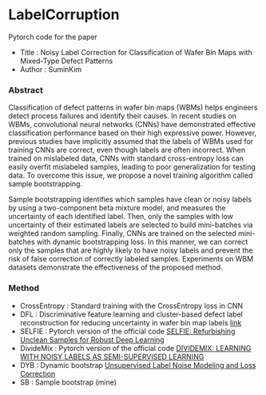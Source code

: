 # LabelCorruption

Pytorch code for the paper
* Title : Noisy Label Correction for Classification of Wafer Bin Maps with Mixed-Type Defect Patterns
* Author : SuminKim

### Abstract
Classification of defect patterns in wafer bin maps (WBMs) helps engineers detect process failures and identify their causes. 
In recent studies on WBMs, convolutional neural networks (CNNs) have demonstrated effective classification performance based 
on their high expressive power. However, previous studies have implicitly assumed that the labels of WBMs used for training CNNs are correct, 
even though labels are often incorrect. When trained on mislabeled data, CNNs with standard cross-entropy loss can easily overfit mislabeled samples,
leading to poor generalization for testing data. To overcome this issue, we propose a novel training algorithm called sample bootstrapping.

Sample bootstrapping identifies which samples have clean or noisy labels by using a two-component beta mixture model, and measures the uncertainty of each identified label.
Then, only the samples with low uncertainty of their estimated labels are selected to build mini-batches via weighted random sampling. 
Finally, CNNs are trained on the selected mini-batches with dynamic bootstrapping loss. In this manner, we can correct only the samples that are highly likely to have noisy labels and prevent the risk of false correction of correctly labeled samples. 
Experiments on WBM datasets demonstrate the effectiveness of the proposed method.


### Method
* CrossEntropy : Standard training with the CrossEntropy loss in CNN
* DFL : Discriminative feature learning and cluster-based defect label reconstruction for reducing uncertainty in wafer bin map labels [link](https://link.springer.com/article/10.1007/s10845-020-01571-4)
* SELFIE : Pytorch version of the official code [SELFIE: Refurbishing Unclean Samples for Robust Deep Learning](http://proceedings.mlr.press/v97/song19b/song19b.pdf)
* DivideMix : Pytorch version of the official code [DIVIDEMIX: LEARNING WITH NOISY LABELS AS SEMI-SUPERVISED LEARNING](https://openreview.net/pdf?id=HJgExaVtwr)
* DYB : Dynamic bootstrap [Unsupervised Label Noise Modeling and Loss Correction](https://arxiv.org/pdf/1904.11238.pdf)
* SB : Sample bootstrap (mine)
